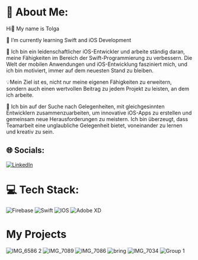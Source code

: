 # 💫 About Me:

Hi👋 My name is Tolga 

🌱 I’m currently learning Swift and iOS Development<br>

🚀 Ich bin ein leidenschaftlicher iOS-Entwickler und arbeite ständig daran, meine Fähigkeiten im Bereich der Swift-Programmierung zu verbessern. Die Welt der mobilen Anwendungen und iOS-Entwicklung fasziniert mich, und ich bin motiviert, immer auf dem neuesten Stand zu bleiben.

💡Mein Ziel ist es, nicht nur meine eigenen Fähigkeiten zu erweitern, sondern auch einen wertvollen Beitrag zu jedem Projekt zu leisten, an dem ich arbeite.

🤝 Ich bin auf der Suche nach Gelegenheiten, mit gleichgesinnten Entwicklern zusammenzuarbeiten, um innovative iOS-Apps zu erstellen und gemeinsam neue Herausforderungen zu meistern. Ich bin überzeugt, dass Teamarbeit eine unglaubliche Gelegenheit bietet, voneinander zu lernen und kreativ zu sein.



## 🌐 Socials:
[![LinkedIn](https://img.shields.io/badge/LinkedIn-%230077B5.svg?logo=linkedin&logoColor=white)](https://linkedin.com/in//tolga-sarikaya-4b9031254/) 

# 💻 Tech Stack:
![Firebase](https://img.shields.io/badge/firebase-%23039BE5.svg?style=flat&logo=firebase) ![Swift](https://img.shields.io/badge/swift-F54A2A?style=flat&logo=swift&logoColor=white) ![IOS](https://img.shields.io/badge/IOS-%2320232a.svg?style=flat&logo=apple&logoColor=white) ![Adobe XD](https://img.shields.io/badge/Adobe%20XD-470137?style=flat&logo=Adobe%20XD&logoColor=#FF61F6) 

# My Projects
![IMG_6586 2](https://github.com/TolgaSarikayaa/TolgaSarikayaa/assets/113526329/c2d3a2b1-9965-4958-aaba-b33ea34b9f92)  ![IMG_7089](https://github.com/TolgaSarikayaa/TolgaSarikayaa/assets/113526329/f63c6c7e-f98c-4ff0-ac5d-2a9a09d77d38) ![IMG_7086](https://github.com/TolgaSarikayaa/TolgaSarikayaa/assets/113526329/52fa23f7-429c-4997-8fb4-02356520c95b)
![bring](https://github.com/TolgaSarikayaa/TolgaSarikayaa/assets/113526329/d5c2e267-9d91-4040-b0fb-da82f9e86265) ![IMG_7034](https://github.com/TolgaSarikayaa/TolgaSarikayaa/assets/113526329/c76787a5-4a88-4d9f-a4d8-160eac0a4392)
![Group 1](https://github.com/Veniox/Veniox/assets/113526329/ce245fab-3961-4c7c-80b3-15aa8021c1ae)



